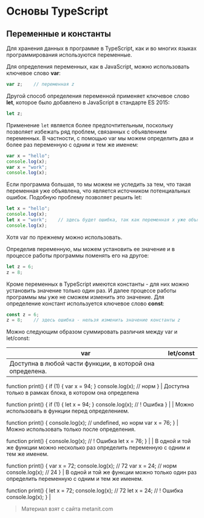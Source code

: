 # Основы TypeScript

## Переменные и константы

Для хранения данных в программе в TypeScript, как и во многих языках программирования используются переменные.

Для определения переменных, как в JavaScript, можно использовать ключевое слово **var**:

```ts
var z;    // переменная z
```

Другой способ определения переменной применяет ключевое слово **let**, которое было добавлено в JavaScript в стандарте ES 2015:

```ts
let z;
```

Применение `let` является более предпочтительным, поскольку позволяет избежать ряд проблем, связанных с объявлением переменных. В частности, с помощью var мы можем определить два и более раз переменную с одним и тем же именем:

```ts
var x = "hello";
console.log(x);
var x = "work";
console.log(x);
```

Если программа большая, то мы можем не уследить за тем, что такая переменная уже объявлена, что является источником потенциальных ошибок. Подобную проблему позволяет решить let:

```ts
let x = "hello";
console.log(x);
let x = "work";    // здесь будет ошибка, так как переменная x уже объявлена
console.log(x);
```

Хотя var по прежнему можно использовать.

Определив переменную, мы можем установить ее значение и в процессе работы программы поменять его на другое:

```ts
let z = 6;
z = 8;
```

Кроме переменных в TypeScript имеются константы - для них можно установить значение только один раз. И далее процессе работы программы мы уже не сможем изменить это значение. Для определение констант используется ключевое слово **const**:

```ts
const z = 6;
z = 8;    // здесь ошибка - нельзя изменить значение константы z
```

Можно следующим образом суммировать различия между var и let/const:

| var                                                                                                                                                                                                      | let/const                                                                                                                                                                                                |
|----------------------------------------------------------------------------------------------------------------------------------------------------------------------------------------------------------|----------------------------------------------------------------------------------------------------------------------------------------------------------------------------------------------------------|
| Доступна в любой части функции, в которой она определена.

function print() {
    if (1) {
        var x = 94;
    }
    console.log(x);    // норм
}                                                                 | Доступна только в рамках блока, в котором она определена

function print() {
    if (1) {
        let x = 94;
    }
    console.log(x); // ! Ошибка
}                                                              |
| Можно использовать в функции перед определением.

function print() {
    console.log(x); // undefined, но норм
    var x = 76;
}                                                                           | Можно использовать только после определения.

function print() {
    console.log(x); // ! Ошибка
    let x = 76;
}                                                                                         |
| В одной и той же функции можно несколько раз определить переменную с одним и тем же именем.

function print() {
    var x = 72;
    console.log(x);    // 72
    var x = 24;        // норм
    console.log(x);    // 24
} | В одной и той же функции можно только один раз определить переменную с одним и тем же именем.

function print() {
    let x = 72;
    console.log(x);    // 72
    let x = 24;        // ! Ошибка
    console.log(x);
} |

> Материал взят с сайта metanit.com